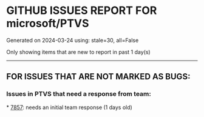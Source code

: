 
# GITHUB ISSUES REPORT FOR microsoft/PTVS


Generated on 2024-03-24 using: stale=30, all=False


Only showing items that are new to report in past 1 day(s)


---

## FOR ISSUES THAT ARE NOT MARKED AS BUGS:


### Issues in PTVS that need a response from team:


\* [7857](https://github.com/microsoft/PTVS/issues/7857 "Received &quot;An unexpected error occurred&quot; while attempting to type in the Debug Interactive panel"): needs an initial team response (1 days old)
